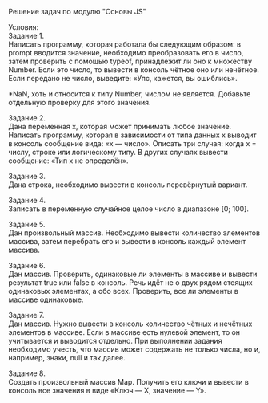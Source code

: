 Решение задач по модулю "Основы JS"

Условия:<br>
Задание 1.<br>
  Написать программу, которая работала бы следующим образом: в prompt вводится значение, 
необходимо преобразовать его в число, затем проверить с помощью typeof, принадлежит ли оно к множеству Number. 
  Если это число, то вывести в консоль чётное оно или нечётное.
  Если передано не число, выведите: «Упс, кажется, вы ошиблись».

*NaN, хоть и относится к типу Number, числом не является. Добавьте отдельную проверку для этого значения.

Задание 2.<br>
  Дана переменная x, которая может принимать любое значение. 
  Написать программу, которая в зависимости от типа данных x выводит в консоль сообщение вида: «x — число».
  Описать три случая: когда х = числу, строке или логическому типу. 
  В других случаях вывести сообщение: «Тип x не определён».

Задание 3.<br>
  Дана строка, необходимо вывести в консоль перевёрнутый вариант.

Задание 4.<br>
  Записать в переменную случайное целое число в диапазоне [0; 100]. 

Задание 5.<br>
  Дан произвольный массив. Необходимо вывести количество элементов массива, затем перебрать его и вывести в консоль каждый элемент массива.

Задание 6.<br>
  Дан массив. Проверить, одинаковые ли элементы в массиве и вывести результат true или false в консоль. 
  Речь идёт не о двух рядом стоящих одинаковых элементах, а обо всех. 
  Проверить, все ли элементы в массиве одинаковые.

Задание 7.<br>
  Дан массив. Нужно вывести в консоль количество чётных и нечётных элементов в массиве. 
  Если в массиве есть нулевой элемент, то он учитывается и выводится отдельно. 
  При выполнении задания необходимо учесть, что массив может содержать не только числа, но и, например, знаки, null и так далее.

Задание 8.<br>
  Создать произвольный массив Map. Получить его ключи и вывести в консоль все значения в виде «Ключ — Х, значение — Y».
